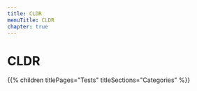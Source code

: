 ```yaml
---
title: CLDR
menuTitle: CLDR
chapter: true
---
```


# CLDR

{{% children titlePages="Tests" titleSections="Categories" %}}
